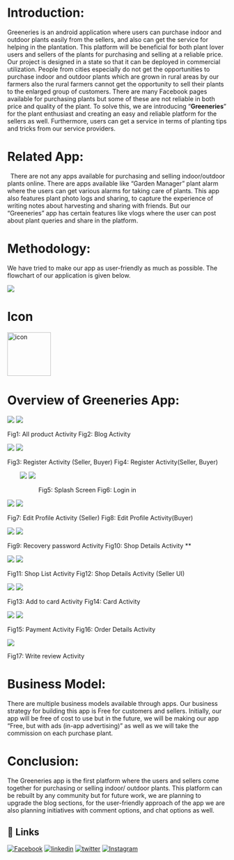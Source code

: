 ﻿# Introduction:
Greeneries is an android application where users can purchase indoor and outdoor plants easily from the sellers, and also can get the service for helping in the plantation. This platform will be beneficial for both plant lover users and sellers of the plants for purchasing and selling at a reliable price. Our project is designed in a state so that it can be deployed in commercial utilization. People from cities especially do not get the opportunities to purchase indoor and outdoor plants which are grown in rural areas by our farmers also the rural farmers cannot get the opportunity to sell their plants to the enlarged group of customers. There are many Facebook pages available for purchasing plants but some of these are not reliable in both price and quality of the plant. To solve this, we are introducing “**Greeneries**” for the plant enthusiast and creating an easy and reliable platform for the sellers as well. Furthermore, users can get a service in terms of planting tips and tricks from our service providers.  

# Related App:
` `There are not any apps available for purchasing and selling indoor/outdoor plants online. There are apps available like “Garden Manager” plant alarm where the users can get various alarms for taking care of plants. This app also features plant photo logs and sharing, to capture the experience of writing notes about harvesting and sharing with friends. But our “Greeneries” app has certain features like vlogs where the user can post about plant queries and share in the platform. 

# Methodology: 
We have tried to make our app as user-friendly as much as possible. The flowchart of our application is given below.

![](ScreenShots/Aspose.Words.43fdb35e-a22b-4e8f-ae8d-5b5c2a14676a.001.png)

# Icon
<img src="ScreenShots/icon_shop.png" alt="icon" height="100" width="100">

# Overview of Greeneries App:


![](ScreenShots/Aspose.Words.43fdb35e-a22b-4e8f-ae8d-5b5c2a14676a.002.png)                                                 ![](ScreenShots/Aspose.Words.43fdb35e-a22b-4e8f-ae8d-5b5c2a14676a.003.jpeg)

Fig1: All product Activity                                                             Fig2: Blog Activity

![](ScreenShots/Aspose.Words.43fdb35e-a22b-4e8f-ae8d-5b5c2a14676a.004.jpeg)                                                 ![](ScreenShots/Aspose.Words.43fdb35e-a22b-4e8f-ae8d-5b5c2a14676a.005.png)

Fig3: Register Activity (Seller, Buyer)                                 Fig4: Register Activity(Seller, Buyer)

`    `![](ScreenShots/Aspose.Words.43fdb35e-a22b-4e8f-ae8d-5b5c2a14676a.006.png)                                                      ![](ScreenShots/Aspose.Words.43fdb35e-a22b-4e8f-ae8d-5b5c2a14676a.007.png)    

`          `Fig5: Splash Screen                                                                          Fig6: Login in

![](ScreenShots/Aspose.Words.43fdb35e-a22b-4e8f-ae8d-5b5c2a14676a.008.jpeg)                                                      ![](ScreenShots/Aspose.Words.43fdb35e-a22b-4e8f-ae8d-5b5c2a14676a.009.jpeg)

Fig7: Edit Profile Activity (Seller)                                            Fig8: Edit Profile Activity(Buyer)

![](ScreenShots/Aspose.Words.43fdb35e-a22b-4e8f-ae8d-5b5c2a14676a.010.jpeg)                                                     ![](ScreenShots/Aspose.Words.43fdb35e-a22b-4e8f-ae8d-5b5c2a14676a.011.jpeg)

Fig9: Recovery password Activity                                             Fig10: Shop Details Activity
**


![](ScreenShots/Aspose.Words.43fdb35e-a22b-4e8f-ae8d-5b5c2a14676a.012.png)                                                   ![](ScreenShots/Aspose.Words.43fdb35e-a22b-4e8f-ae8d-5b5c2a14676a.013.jpeg)

Fig11: Shop List Activity                                              Fig12: Shop Details Activity (Seller UI)

![](ScreenShots/Aspose.Words.43fdb35e-a22b-4e8f-ae8d-5b5c2a14676a.014.jpeg)	                                              ![](ScreenShots/Aspose.Words.43fdb35e-a22b-4e8f-ae8d-5b5c2a14676a.015.jpeg)

Fig13: Add to card Activity                                                     Fig14: Card Activity                                                     



![](ScreenShots/Aspose.Words.43fdb35e-a22b-4e8f-ae8d-5b5c2a14676a.016.jpeg)                                                      ![](ScreenShots/Aspose.Words.43fdb35e-a22b-4e8f-ae8d-5b5c2a14676a.017.jpeg)

Fig15: Payment Activity                                                           Fig16: Order Details Activity


![](ScreenShots/Aspose.Words.43fdb35e-a22b-4e8f-ae8d-5b5c2a14676a.018.jpeg)

Fig17: Write review Activity

# Business Model:
There are multiple business models available through apps. Our business strategy for building this app is Free for customers and sellers. Initially, our app will be free of cost to use but in the future, we will be making our app “Free, but with ads (in-app advertising)” as well as we will take the commission on each purchase plant. 

# Conclusion:
The Greeneries app is the first platform where the users and sellers come together for purchasing or selling indoor/ outdoor plants. This platform can be rebuilt by any community but for future work, we are planning to upgrade the blog sections, for the user-friendly approach of the app we are also planning initiatives with comment options, and chat options as well.


## 🔗 Links
[![Facebook](https://img.shields.io/badge/Facebook-1877F2?style=for-the-badge&logo=facebook&logoColor=white)](https://www.facebook.com/MACD093/)
[![linkedin](https://img.shields.io/badge/linkedin-0A66C2?style=for-the-badge&logo=linkedin&logoColor=white)](https://www.linkedin.com/in/md-asad-chowdhury-dipu/)
[![twitter](https://img.shields.io/badge/twitter-1DA1F2?style=for-the-badge&logo=twitter&logoColor=white)](https://twitter.com/dipu093)
[![Instagram](https://img.shields.io/badge/Instagram-E4405F?style=for-the-badge&logo=instagram&logoColor=white)](https://www.instagram.com/c.dipu0/)
